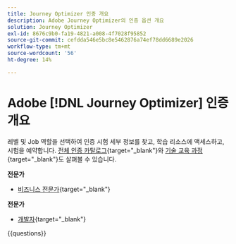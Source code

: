 ```yaml
---
title: Journey Optimizer 인증 개요
description: Adobe Journey Optimizer의 인증 옵션 개요
solution: Journey Optimizer
exl-id: 8676c9b0-fa19-4821-a008-4f7028f95852
source-git-commit: cefdda546e5bc8e5462876a74ef78dd6689e2026
workflow-type: tm+mt
source-wordcount: '56'
ht-degree: 14%

---
```


# Adobe [!DNL Journey Optimizer] 인증 개요

레벨 및 Job 역할을 선택하여 인증 시험 세부 정보를 찾고, 학습 리소스에 액세스하고, 시험을 예약합니다. [전체 인증 카탈로그](https://certification.adobe.com/certifications){target="_blank"}와 [기술 교육 과정](https://certification.adobe.com/courses/?/courses){target="_blank"}도 살펴볼 수 있습니다.

**전문가**

* [비즈니스 전문가](https://certification.adobe.com/certification/journey-optimizer-business-practitioner-professional){target="_blank"}<!--AD0-E607-->

**전문가**

* [개발자](https://certification.adobe.com/certification/journey-optimizer-developer-expert){target="_blank"} <!--AD0-E606-->

{{questions}}

